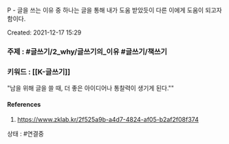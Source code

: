 P - 글을 쓰는 이유 중 하나는 글을 통해 내가 도움 받았듯이 다른 이에게 도움이 되고자 함이다.

Created: 2021-12-17 15:29
### 주제 : #글쓰기/2_why/글쓰기의_이유 #글쓰기/책쓰기
### 키워드 : [[K-글쓰기]]

"남을 위해 글을 쓸 때, 더 좋은 아이디어나 통찰력이 생기게 된다.""

#### References
1. https://www.zklab.kr/2f525a9b-a4d7-4824-af05-b2af2f08f374

상태 : #연결중
